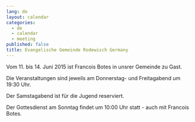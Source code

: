 ```yaml
---
lang: de
layout: calendar
categories: 
  - de
  - calendar
  - meeting
published: false
title: Evangelische Gemeinde Rodewisch Germany
---
```







Vom 11. bis 14. Juni 2015 ist Francois Botes in unsrer Gemeinde zu Gast.

Die Veranstaltungen sind jeweils am Donnerstag- und Freitagabend um 19:30 Uhr.

Der Samstagabend ist für die Jugend reserviert.

Der Gottesdienst am Sonntag findet um 10:00 Uhr statt - auch mit Francois Botes.
